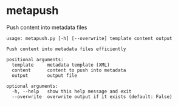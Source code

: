 # metapush

Push content into metadata files

    usage: metapush.py [-h] [--overwrite] template content output

    Push content into metadata files efficiently

    positional arguments:
      template     metadata template (XML)
      content      content to push into metadata
      output       output file

    optional arguments:
      -h, --help   show this help message and exit
      --overwrite  overwrite output if it exists (default: False)
